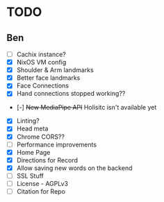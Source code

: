 # TODO

## Ben

- [ ] Cachix instance?
- [x] NixOS VM config
- [x] Shoulder & Arm landmarks
- [x] Better face landmarks
- [x] Face Connections
- [x] Hand connections stopped working??
- [-] ~~New MediaPipe API~~ Holisitc isn't available yet
- [x] Linting?
- [x] Head meta
- [x] Chrome CORS??
- [ ] Performance improvements
- [x] Home Page
- [x] Directions for Record
- [x] Allow saving new words on the backend
- [ ] SSL Stuff
- [ ] License - AGPLv3
- [ ] Citation for Repo
